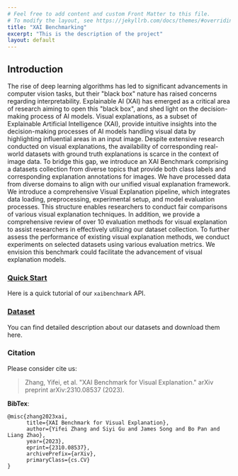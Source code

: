 ```yaml
---
# Feel free to add content and custom Front Matter to this file.
# To modify the layout, see https://jekyllrb.com/docs/themes/#overriding-theme-defaults
title: "XAI Benchmarking"
excerpt: "This is the description of the project"
layout: default
---
```


## Introduction
The rise of deep learning algorithms has led to significant advancements in computer vision tasks, 
but their "black box" nature has raised concerns regarding interpretability. 
Explainable AI (XAI) has emerged as a critical area of research aiming to open this "black box", 
and shed light on the decision-making process of AI models. 
Visual explanations, as a subset of Explainable Artificial Intelligence (XAI), 
provide intuitive insights into the decision-making processes of AI models handling visual data by highlighting influential areas in an input image. 
Despite extensive research conducted on visual explanations, 
the availability of corresponding real-world datasets with ground truth explanations is scarce in the context of image data. 
To bridge this gap, we introduce an XAI Benchmark comprising a datasets collection from diverse topics 
that provide both class labels and corresponding explanation annotations for images. 
We have processed data from diverse domains to align with our unified visual explanation framework. 
We introduce a comprehensive Visual Explanation pipeline, 
which integrates data loading, preprocessing, experimental setup, and model evaluation processes. 
This structure enables researchers to conduct fair comparisons of various visual explanation techniques. 
In addition, we provide a comprehensive review of over 10 evaluation methods for visual explanation to assist researchers in effectively utilizing our dataset collection. 
To further assess the performance of existing visual explanation methods, we conduct experiments on selected datasets using various evaluation metrics. 
We envision this benchmark could facilitate the advancement of visual explanation models.

### [Quick Start](./quick_start)
Here is a quick tutorial of our `xaibenchmark` API.

### [Dataset](./dataset)
You can find detailed description about our datasets and download them here.

### Citation
Please consider cite us: 

> Zhang, Yifei, et al. "XAI Benchmark for Visual Explanation." arXiv preprint arXiv:2310.08537 (2023).

**BibTex**: 
```
@misc{zhang2023xai,
      title={XAI Benchmark for Visual Explanation}, 
      author={Yifei Zhang and Siyi Gu and James Song and Bo Pan and Liang Zhao},
      year={2023},
      eprint={2310.08537},
      archivePrefix={arXiv},
      primaryClass={cs.CV}
}
```
